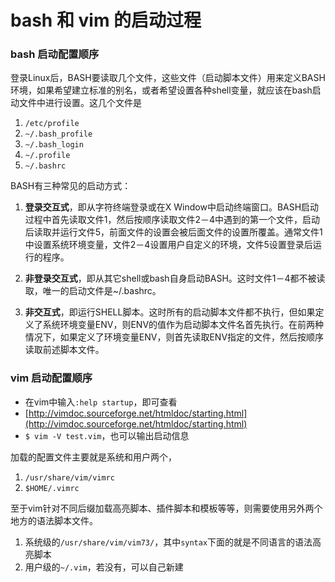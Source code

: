 # bash 和 vim 的启动过程

### bash 启动配置顺序

登录Linux后，BASH要读取几个文件，这些文件（启动脚本文件）用来定义BASH环境，如果希望建立标准的别名，或者希望设置各种shell变量，就应该在bash启动文件中进行设置。这几个文件是

1. `/etc/profile`
2. `~/.bash_profile`
3. `~/.bash_login`
4. `~/.profile`
5. `~/.bashrc`

BASH有三种常见的启动方式：

1. **登录交互式**，即从字符终端登录或在X Window中启动终端窗口。BASH启动过程中首先读取文件1，然后按顺序读取文件2－4中遇到的第一个文件，启动后读取并运行文件5，前面文件的设置会被后面文件的设置所覆盖。通常文件1中设置系统环境变量，文件2－4设置用户自定义的环境，文件5设置登录后运行的程序。

2. **非登录交互式**，即从其它shell或bash自身启动BASH。这时文件1－4都不被读取，唯一的启动文件是~/.bashrc。

3. **非交互式**，即运行SHELL脚本。这时所有的启动脚本文件都不执行，但如果定义了系统环境变量ENV，则ENV的值作为启动脚本文件名首先执行。在前两种情况下，如果定义了环境变量ENV，则首先读取ENV指定的文件，然后按顺序读取前述脚本文件。 

### vim 启动配置顺序

* 在vim中输入`:help startup`，即可查看
* [http://vimdoc.sourceforge.net/htmldoc/starting.html](http://vimdoc.sourceforge.net/htmldoc/starting.html)
* `$ vim -V test.vim`，也可以输出启动信息

加载的配置文件主要就是系统和用户两个，

1. `/usr/share/vim/vimrc`
2. `$HOME/.vimrc`

至于vim针对不同后缀加载高亮脚本、插件脚本和模板等等，则需要使用另外两个地方的语法脚本文件。

1. 系统级的`/usr/share/vim/vim73/`，其中`syntax`下面的就是不同语言的语法高亮脚本
2. 用户级的`~/.vim`，若没有，可以自己新建